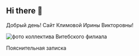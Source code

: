 ## Hi there 👋

Добрый день! Сайт Климовой Ирины Викторовны!

![фото коллектива Витебского филиала](https://github.com/user-attachments/assets/9d6c363c-e8c9-429d-94bd-9b6b4969a753)

Пояснительная записка

<!--
**klimova-iv/klimova-iv** is a ✨ _special_ ✨ repository because its `README.md` (this file) appears on your GitHub profile.

Here are some ideas to get you started:

- 🔭 I’m currently working on ...
- 🌱 I’m currently learning ...
- 👯 I’m looking to collaborate on ...
- 🤔 I’m looking for help with ...
- 💬 Ask me about ...
- 📫 How to reach me: ...
- 😄 Pronouns: ...
- ⚡ Fun fact: ...
-->

